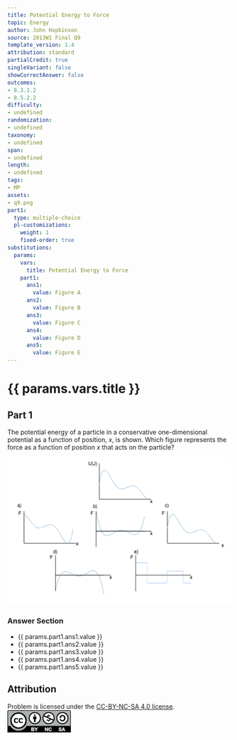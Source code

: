 ```yaml
---
title: Potential Energy to Force
topic: Energy
author: John Hopkinson
source: 2013W1 Final Q9
template_version: 1.4
attribution: standard
partialCredit: true
singleVariant: false
showCorrectAnswer: false
outcomes:
- 8.3.1.2
- 8.5.2.2
difficulty:
- undefined
randomization:
- undefined
taxonomy:
- undefined
span:
- undefined
length:
- undefined
tags:
- MP
assets:
- q9.png
part1:
  type: multiple-choice
  pl-customizations:
    weight: 1
    fixed-order: true
substitutions:
  params:
    vars:
      title: Potential Energy to Force
    part1:
      ans1:
        value: Figure A
      ans2:
        value: Figure B
      ans3:
        value: Figure C
      ans4:
        value: Figure D
      ans5:
        value: Figure E
---
```

# {{ params.vars.title }}

## Part 1

The potential energy of a particle in a conservative one-dimensional potential as a function of position, $x$, is shown. Which figure represents the force as a function of position $x$ that acts on the particle?

<img src="q9.png" alt="Image of six graphs. One graph of potential as a function of position, which is a polynomial with two positive peaks, the first higher than the next. Option A is a graph of force vs position with the shape of the potential graph reflected on the x axis. Option B is a polynomial with two negative peaks below zero. Option C is identical to the potential graph. Option D is the same as optioin B but reflected over the x-axis. Option E is a piecewise function with a positive linear segment, negative linear segment, followed by another, less positive linear segment. ">

### Answer Section

- {{ params.part1.ans1.value }}
- {{ params.part1.ans2.value }}
- {{ params.part1.ans3.value }}
- {{ params.part1.ans4.value }}
- {{ params.part1.ans5.value }}

## Attribution

Problem is licensed under the [CC-BY-NC-SA 4.0 license](https://creativecommons.org/licenses/by-nc-sa/4.0/).<br> ![The Creative Commons 4.0 license requiring attribution-BY, non-commercial-NC, and share-alike-SA license.](https://raw.githubusercontent.com/firasm/bits/master/by-nc-sa.png)